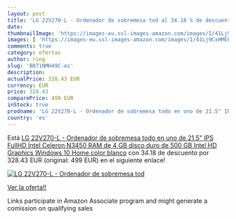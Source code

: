 ```yaml
---
layout: post
title: 'LG 22V270-L - Ordenador de sobremesa tod al 34.18 % de descuento'
date: 
thumbnailImage: 'https://images-eu.ssl-images-amazon.com/images/I/41Lj9CxHMEL._SL200_.jpg'
images: [ 'https://images-eu.ssl-images-amazon.com/images/I/41Lj9CxHMEL._SL200_.jpg' ]
comments: true
category: ofertas
author: ring
slug: 'B071NMH49C-es'
description:
actualPrice: 328.43 EUR
currency: EUR
price: 328.43
comparePrice: 499 EUR
inStock: true
prodname: 'LG 22V270-L - Ordenador de sobremesa todo en uno de 21.5" IPS FullHD  Intel Celeron N3450  RAM de 4 GB  disco duro de 500 GB  Intel HD Graphics  Windows 10 Home  color blanco'
country: 'es'
---
```


Está [LG 22V270-L - Ordenador de sobremesa todo en uno de 21.5" IPS FullHD  Intel Celeron N3450  RAM de 4 GB  disco duro de 500 GB  Intel HD Graphics  Windows 10 Home  color blanco](https://www.amazon.es/dp/B071NMH49C/?tag=tolees-21) con 34.18 de descuento por 328.43 EUR (original: 499 EUR) en el siguiente enlace!

[![LG 22V270-L - Ordenador de sobremesa tod](https://images-eu.ssl-images-amazon.com/images/I/41Lj9CxHMEL._SL200_.jpg)](https://www.amazon.es/dp/B071NMH49C/?tag=tolees-21)

[Ver la oferta!!](https://www.amazon.es/dp/B071NMH49C/?tag=tolees-21)

Links participate in Amazon Associate program and might generate a comission on qualifying sales


